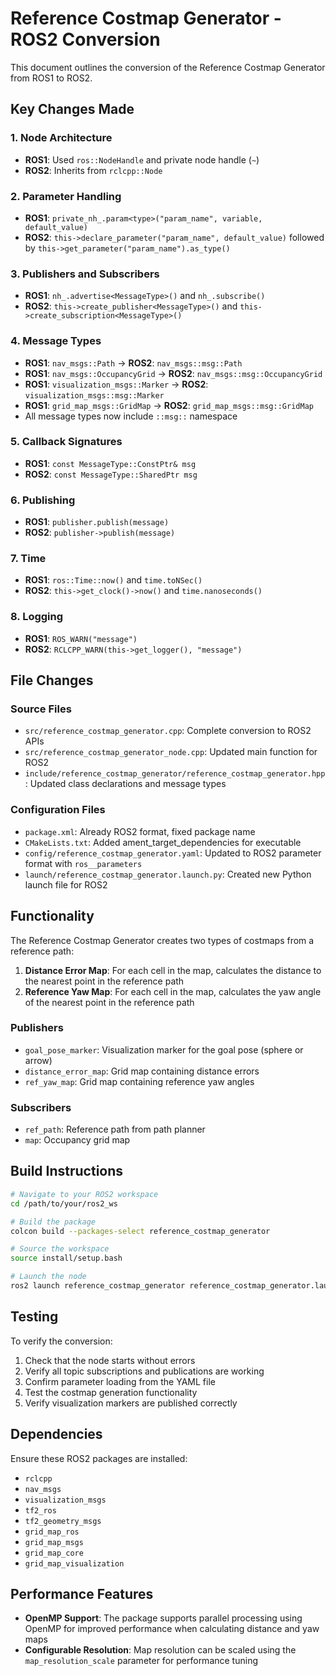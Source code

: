 # Reference Costmap Generator - ROS2 Conversion

This document outlines the conversion of the Reference Costmap Generator from ROS1 to ROS2.

## Key Changes Made

### 1. Node Architecture
- **ROS1**: Used `ros::NodeHandle` and private node handle (`~`)
- **ROS2**: Inherits from `rclcpp::Node`

### 2. Parameter Handling
- **ROS1**: `private_nh_.param<type>("param_name", variable, default_value)`
- **ROS2**: `this->declare_parameter("param_name", default_value)` followed by `this->get_parameter("param_name").as_type()`

### 3. Publishers and Subscribers
- **ROS1**: `nh_.advertise<MessageType>()` and `nh_.subscribe()`
- **ROS2**: `this->create_publisher<MessageType>()` and `this->create_subscription<MessageType>()`

### 4. Message Types
- **ROS1**: `nav_msgs::Path` → **ROS2**: `nav_msgs::msg::Path`
- **ROS1**: `nav_msgs::OccupancyGrid` → **ROS2**: `nav_msgs::msg::OccupancyGrid`
- **ROS1**: `visualization_msgs::Marker` → **ROS2**: `visualization_msgs::msg::Marker`
- **ROS1**: `grid_map_msgs::GridMap` → **ROS2**: `grid_map_msgs::msg::GridMap`
- All message types now include `::msg::` namespace

### 5. Callback Signatures
- **ROS1**: `const MessageType::ConstPtr& msg`
- **ROS2**: `const MessageType::SharedPtr msg`

### 6. Publishing
- **ROS1**: `publisher.publish(message)`
- **ROS2**: `publisher->publish(message)`

### 7. Time
- **ROS1**: `ros::Time::now()` and `time.toNSec()`
- **ROS2**: `this->get_clock()->now()` and `time.nanoseconds()`

### 8. Logging
- **ROS1**: `ROS_WARN("message")`
- **ROS2**: `RCLCPP_WARN(this->get_logger(), "message")`

## File Changes

### Source Files
- `src/reference_costmap_generator.cpp`: Complete conversion to ROS2 APIs
- `src/reference_costmap_generator_node.cpp`: Updated main function for ROS2
- `include/reference_costmap_generator/reference_costmap_generator.hpp`: Updated class declarations and message types

### Configuration Files
- `package.xml`: Already ROS2 format, fixed package name
- `CMakeLists.txt`: Added ament_target_dependencies for executable
- `config/reference_costmap_generator.yaml`: Updated to ROS2 parameter format with `ros__parameters`
- `launch/reference_costmap_generator.launch.py`: Created new Python launch file for ROS2

## Functionality

The Reference Costmap Generator creates two types of costmaps from a reference path:

1. **Distance Error Map**: For each cell in the map, calculates the distance to the nearest point in the reference path
2. **Reference Yaw Map**: For each cell in the map, calculates the yaw angle of the nearest point in the reference path

### Publishers
- `goal_pose_marker`: Visualization marker for the goal pose (sphere or arrow)
- `distance_error_map`: Grid map containing distance errors
- `ref_yaw_map`: Grid map containing reference yaw angles

### Subscribers
- `ref_path`: Reference path from path planner
- `map`: Occupancy grid map

## Build Instructions

```bash
# Navigate to your ROS2 workspace
cd /path/to/your/ros2_ws

# Build the package
colcon build --packages-select reference_costmap_generator

# Source the workspace
source install/setup.bash

# Launch the node
ros2 launch reference_costmap_generator reference_costmap_generator.launch.py
```

## Testing

To verify the conversion:

1. Check that the node starts without errors
2. Verify all topic subscriptions and publications are working
3. Confirm parameter loading from the YAML file
4. Test the costmap generation functionality
5. Verify visualization markers are published correctly

## Dependencies

Ensure these ROS2 packages are installed:
- `rclcpp`
- `nav_msgs`
- `visualization_msgs`
- `tf2_ros`
- `tf2_geometry_msgs`
- `grid_map_ros`
- `grid_map_msgs`
- `grid_map_core`
- `grid_map_visualization`

## Performance Features

- **OpenMP Support**: The package supports parallel processing using OpenMP for improved performance when calculating distance and yaw maps
- **Configurable Resolution**: Map resolution can be scaled using the `map_resolution_scale` parameter for performance tuning
